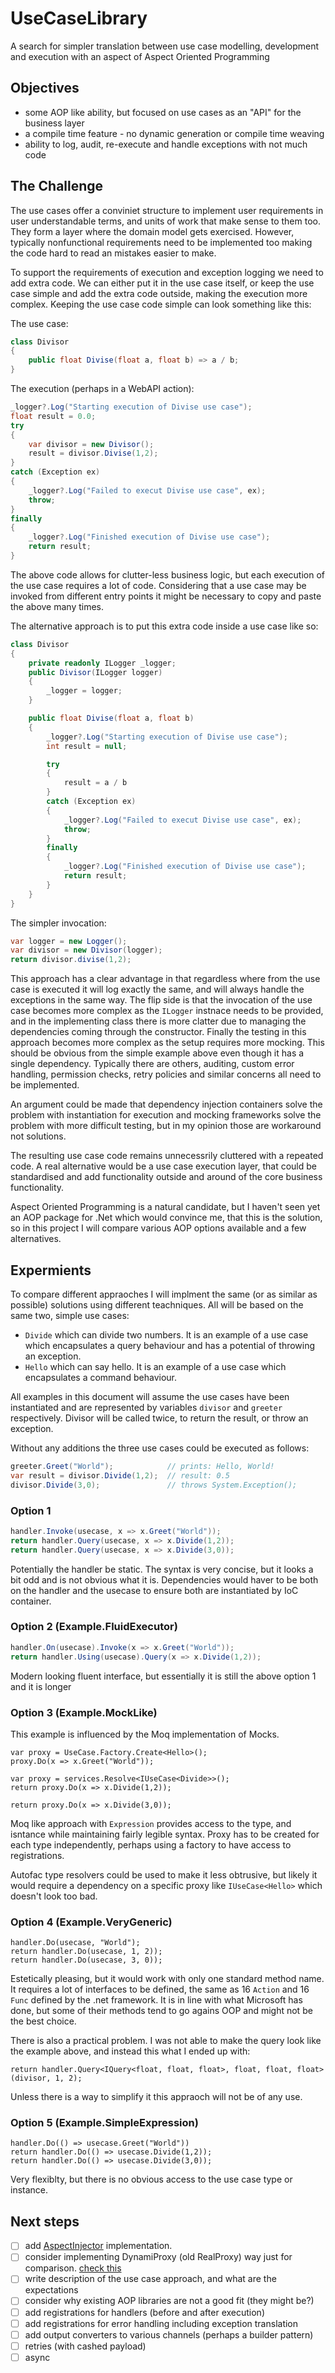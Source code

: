 # UseCaseLibrary
A search for simpler translation between use case modelling, development and execution with an aspect of Aspect Oriented Programming

## Objectives

 - some AOP like ability, but focused on use cases as an "API" for the business layer
 - a compile time feature - no dynamic generation or compile time weaving
 - ability to log, audit, re-execute and handle exceptions with not much code

## The Challenge

The use cases offer a conviniet structure to implement user requirements
in user understandable terms, and units of work that make sense to them too. 
They form a layer where the domain model gets exercised. However, typically
nonfunctional requirements need to be implemented too making the code hard 
to read an mistakes easier to make.  

To support the requirements of execution and exception logging we need
to add extra code. We can either put it in the use case itself, or keep
the use case simple and add the extra code outside, making the execution more
complex. Keeping the use case code simple can look something like this:

The use case:
```csharp
class Divisor 
{
    public float Divise(float a, float b) => a / b;
}
```

The execution (perhaps in a WebAPI action):
```csharp
_logger?.Log("Starting execution of Divise use case");
float result = 0.0;
try 
{
    var divisor = new Divisor();
    result = divisor.Divise(1,2);
}
catch (Exception ex) 
{
    _logger?.Log("Failed to execut Divise use case", ex);
    throw;
}
finally 
{
    _logger?.Log("Finished execution of Divise use case");
    return result;
}
```

The above code allows for clutter-less business logic, but each execution
of the use case requires a lot of code. Considering that a use case 
may be invoked from different entry points it might be necessary to copy 
and paste the above many times.

The alternative approach is to put this extra code inside a use case like so:

```csharp
class Divisor
{
    private readonly ILogger _logger;
    public Divisor(ILogger logger)
    {
        _logger = logger;
    }

    public float Divise(float a, float b) 
    {
        _logger?.Log("Starting execution of Divise use case");
        int result = null;

        try 
        {
            result = a / b 
        }
        catch (Exception ex) 
        {
            _logger?.Log("Failed to execut Divise use case", ex);
            throw;
        }
        finally 
        {
            _logger?.Log("Finished execution of Divise use case");
            return result;
        }       
    }
}
```

The simpler invocation:
```csharp
var logger = new Logger();
var divisor = new Divisor(logger);
return divisor.divise(1,2);
```

This approach has a clear advantage in that regardless where from the use case
is executed it will log exactly the same, and will always handle the exceptions
in the same way. The flip side is that the invocation of the use case becomes more complex as the `ILogger` instnace needs to be provided, and in the implementing 
class there is more clatter due to managing the dependencies coming through the
constructor. Finally the testing in this approach becomes more complex as the setup
requires more mocking. This should be obvious from the simple example above 
even though it has a single dependency. Typically there are others, auditing, 
custom error handling, permission checks, retry policies and similar concerns all 
need to be implemented. 

An argument could be made that dependency injection containers solve the problem
with instantiation for execution and mocking frameworks solve the problem with 
more difficult testing, but in my opinion those are workaround not solutions. 

The resulting use case code remains unnecessrily cluttered with a repeated code. 
A real alternative would be a use case execution layer, that could be standardised 
and add functionality outside and around of the core business functionality. 

Aspect Oriented Programming is a natural candidate, but I haven't seen yet an AOP
package for .Net which would convince me, that this is the solution, so in this 
project I will compare various AOP options available and a few alternatives. 

## Expermients 

To compare different appraoches I will implment the same 
(or as similar as possible) solutions using different teachniques. 
All will be based on the same two, simple use cases: 

 - `Divide` which can divide two numbers. It is an example of a use case 
 which encapsulates a query behaviour and has a potential of throwing an exception.
 - `Hello` which can say hello. It is an example of a use case 
 which encapsulates a command behaviour. 
 
All examples in this document will assume the use cases have been instantiated
and are represented by variables `divisor` and `greeter` respectively. Divisor
will be called twice, to return the result, or throw an exception.

Without any additions the three use cases could be executed as follows:

```csharp
greeter.Greet("World");            // prints: Hello, World!
var result = divisor.Divide(1,2);  // result: 0.5
divisor.Divide(3,0);               // throws System.Exception();
```

### Option 1
```csharp
handler.Invoke(usecase, x => x.Greet("World"));
return handler.Query(usecase, x => x.Divide(1,2));
return handler.Query(usecase, x => x.Divide(3,0));
```
Potentially the handler be static. The syntax is very concise, but it looks a bit odd and is not obvious what it is. Dependencies would haver to be both on the handler and the usecase to ensure both are instantiated by IoC container. 

### Option 2 (Example.FluidExecutor)
```csharp
handler.On(usecase).Invoke(x => x.Greet("World"));
return handler.Using(usecase).Query(x => x.Divide(1,2));
```
Modern looking fluent interface, but essentially it is still the above option 1 and it is longer


### Option 3 (Example.MockLike)
This example is influenced by the Moq implementation of Mocks.

```
var proxy = UseCase.Factory.Create<Hello>();
proxy.Do(x => x.Greet("World"));

var proxy = services.Resolve<IUseCase<Divide>>();
return proxy.Do(x => x.Divide(1,2));

return proxy.Do(x => x.Divide(3,0));
```

Moq like approach with `Expression` provides access to the type, and isntance while maintaining fairly legible syntax. Proxy has to be created for each type independently, perhaps using a factory to have access to registrations. 

Autofac type resolvers could be used to make it less obtrusive, but likely it would require a dependency on a specific proxy like `IUseCase<Hello>` which doesn't look too bad. 

### Option 4 (Example.VeryGeneric)
```
handler.Do(usecase, "World");
return handler.Do(usecase, 1, 2));
return handler.Do(usecase, 3, 0));
```
Estetically pleasing, but it would work with only one standard method name. 
It requires a lot of interfaces to be defined, the same as 16 `Action` and 16 `Func` defined by the .net framework. It is in line with what Microsoft has done, but some of 
their methods tend to go agains OOP and might not be the best choice. 

There is also a practical problem. I was not able to make the query look like the example above, and instead this what I ended up with:

```
return handler.Query<IQuery<float, float, float>, float, float, float>(divisor, 1, 2);
```
Unless there is a way to simplify it this appraoch will not be of any use. 


### Option 5 (Example.SimpleExpression)
```
handler.Do(() => usecase.Greet("World"))
return handler.Do(() => usecase.Divide(1,2));
return handler.Do(() => usecase.Divide(3,0));
```

Very flexiblty, but there is no obvious access to the use case type or instance.

## Next steps
 - [ ] add [AspectInjector](https://github.com/pamidur/aspect-injector) implementation.
 - [ ] consider implementing DynamiProxy (old RealProxy) way just for comparison. [check this](https://nearsoft.com/blog/aspect-oriented-programming-aop-in-net-core-and-c-using-autofac-and-dynamicproxy/)
 - [ ] write description of the use case approach, and what are the expectations
 - [ ] consider why existing AOP libraries are not a good fit (they might be?)
 - [ ] add registrations for handlers (before and after execution)
 - [ ] add registrations for error handling including exception translation
 - [ ] add output converters to various channels (perhaps a builder pattern)
 - [ ] retries (with cashed payload)
 - [ ] async